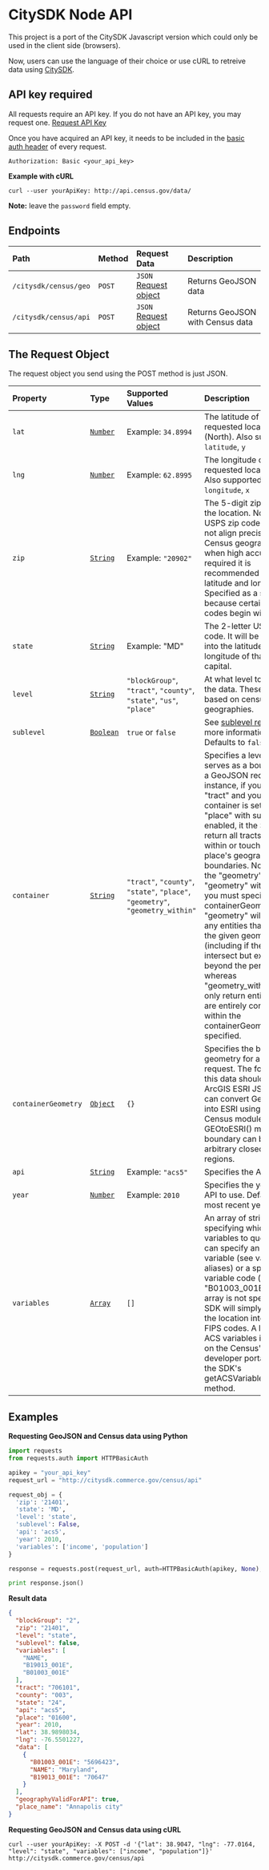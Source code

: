 # CitySDK Node API

This project is a port of the CitySDK Javascript version which could only be used in the client side (browsers).

Now, users can use the language of their choice or use cURL to retreive data using [CitySDK](http://uscensusbureau.github.io/citysdk/).

## API key required
All requests require an API key. If you do not have an API key, you may request one. [Request API Key](http://api.census.gov/data/key_signup.html)

Once you have acquired an API key, it needs to be included in the [basic auth header](https://en.wikipedia.org/wiki/Basic_access_authentication) of every request.

```
Authorization: Basic <your_api_key>
```

**Example with cURL**

```
curl --user yourApiKey: http://api.census.gov/data/
```

**Note:** leave the `password` field empty.

## Endpoints

| Path | Method | Request Data | Description |
| :--- | :--- | :--- | :--- |
| `/citysdk/census/geo` | `POST` | `JSON` [Request object](http://uscensusbureau.github.io/citysdk/guides/censusModule.html#theRequestObjectInDetail) | Returns GeoJSON data
| `/citysdk/census/api` | `POST` | `JSON` [Request object](http://uscensusbureau.github.io/citysdk/guides/censusModule.html#theRequestObjectInDetail) | Returns GeoJSON with Census data |

## The Request Object

The request object you send using the POST method is just JSON.

| Property | Type | Supported Values | Description |
| :--- | :--- | :--- | :--- |
| `lat` | [`Number`](https://developer.mozilla.org/en-US/docs/Web/JavaScript/Data_structures#Number_type) | Example: `34.8994` | The latitude of the requested location (North). Also supported: `latitude`, `y` |
| `lng` | [`Number`](https://developer.mozilla.org/en-US/docs/Web/JavaScript/Data_structures#Number_type) | Example: `62.8995` | The longitude of the requested location (East). Also supported: `longitude`, `x` |
| `zip` | [`String`](https://developer.mozilla.org/en-US/docs/Web/JavaScript/Data_structures#String_type) | Example: `"20902"` | The 5-digit zip code of the location. Note that USPS zip code areas do not align precisely with Census geographies, so when high accuracy is required it is recommended to use latitude and longitude. Specified as a string because certain zip codes begin with zeroes. |
| `state` | [`String`](https://developer.mozilla.org/en-US/docs/Web/JavaScript/Data_structures#String_type) | Example: "MD" | The 2-letter USPS state code. It will be converted into the latitude and longitude of that state's capital. |
| `level` | [`String`](https://developer.mozilla.org/en-US/docs/Web/JavaScript/Data_structures#String_type) | `"blockGroup"`, `"tract"`, `"county"`, `"state"`, `"us"`, `"place"` | At what level to request the data. These are based on census geographies. |
| `sublevel` | [`Boolean`](https://developer.mozilla.org/en-US/docs/Web/JavaScript/Data_structures#Boolean_type) | `true` or `false` | See [sublevel requests](http://uscensusbureau.github.io/citysdk/guides/censusModule.html#sublevelRequests) for more information. Defaults to `false`. |
| `container` | [`String`](https://developer.mozilla.org/en-US/docs/Web/JavaScript/Data_structures#String_type) | `"tract"`, `"county"`, `"state"`, `"place"`, `"geometry"`, `"geometry_within"` | Specifies a level which serves as a boundary for a GeoJSON request. For instance, if your level is "tract" and your container is set as "place" with sublevel enabled, it the SDK will return all tracts which fall within or touch that place's geographical boundaries. Note that for the "geometry" and "geometry" within tags you must specify the containerGeometry. "geometry" will return any entities that intersect the given geometry (including if they intersect but extend beyond the perimeter) whereas "geometry_within" will only return entities that are entirely contained within the containerGeometry specified. |
| `containerGeometry` | [`Object`](https://developer.mozilla.org/en-US/docs/Web/JavaScript/Data_structures#Objects) | `{}` | Specifies the bounding geometry for a GeoJSON request. The format of this data should be ArcGIS ESRI JSON. You can convert GeoJSON into ESRI using the Census module's GEOtoESRI() method. The boundary can be any arbitrary closed region or regions. |
| `api` | [`String`](https://developer.mozilla.org/en-US/docs/Web/JavaScript/Data_structures#String_type) | Example: `"acs5"` | Specifies the API to use. |
| `year` | [`Number`](https://developer.mozilla.org/en-US/docs/Web/JavaScript/Data_structures#Number_type) | Example: `2010` | Specifies the year of the API to use. Defaults to the most recent year. |
| `variables` | [`Array`](https://developer.mozilla.org/en-US/docs/Web/JavaScript/Reference/Global_Objects/Array) | `[]` | An array of strings specifying which variables to query. One can specify an aliased variable (see variable aliases) or a specific ACS variable code (e.g. "B01003_001E"). If this array is not specified, the SDK will simply geocode the location into Census FIPS codes. A list of all ACS variables is available on the Census's developer portal or via the SDK's getACSVariableDictionary method. |

## Examples

**Requesting GeoJSON and Census data using Python**

```python
import requests
from requests.auth import HTTPBasicAuth

apikey = "your_api_key"
request_url = "http://citysdk.commerce.gov/census/api"

request_obj = {
  'zip': '21401',
  'state': 'MD',
  'level': 'state',
  'sublevel': False,
  'api': 'acs5',
  'year': 2010,
  'variables': ['income', 'population']
}

response = requests.post(request_url, auth=HTTPBasicAuth(apikey, None), json=request_obj)

print response.json()

```

**Result data**

```json
{
  "blockGroup": "2", 
  "zip": "21401", 
  "level": "state", 
  "sublevel": false, 
  "variables": [
    "NAME", 
    "B19013_001E", 
    "B01003_001E"
  ], 
  "tract": "706101", 
  "county": "003", 
  "state": "24", 
  "api": "acs5", 
  "place": "01600", 
  "year": 2010, 
  "lat": 38.9898034, 
  "lng": -76.5501227, 
  "data": [
    {
      "B01003_001E": "5696423", 
      "NAME": "Maryland", 
      "B19013_001E": "70647"
    }
  ], 
  "geographyValidForAPI": true, 
  "place_name": "Annapolis city"
}
```


**Requesting GeoJSON and Census data using cURL**

```
curl --user yourApiKey: -X POST -d '{"lat": 38.9047, "lng": -77.0164, "level": "state", "variables": ["income", "population"]}' http://citysdk.commerce.gov/census/api
```
